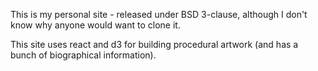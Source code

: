 This is my personal site - released under BSD 3-clause, although I don't know why anyone would want to clone it. 

This site uses react and d3 for building procedural artwork (and has a bunch of biographical information).
